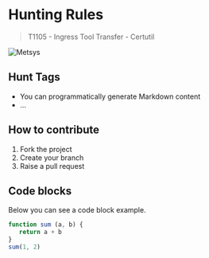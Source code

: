 # Hunting Rules

> T1105 - Ingress Tool Transfer - Certutil

![](https://www.metsys.fr/wp-content/themes/metsys/images/svg/metsys-logo.svg "Metsys")


## Hunt Tags


 - You can programmatically generate Markdown content
 - ...

## How to contribute


 1. Fork the project
 2. Create your branch
 3. Raise a pull request

## Code blocks


Below you can see a code block example.

```js
function sum (a, b) {
   return a + b
}
sum(1, 2)
```

